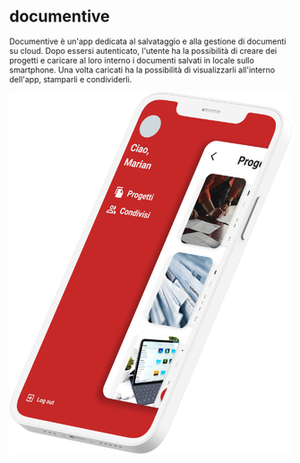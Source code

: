 # documentive

Documentive è un'app dedicata al salvataggio e alla gestione di documenti su cloud.
Dopo essersi autenticato, l'utente ha la possibilità di creare dei progetti e caricare al loro interno i documenti salvati in locale sullo smartphone. Una volta caricati ha la possibilità di visualizzarli all'interno dell'app, stamparli e condividerli.






![Documentive Logo](/assets/images/mockup.png)
